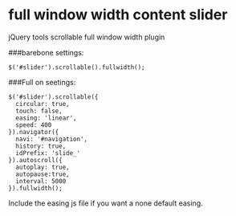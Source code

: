 full window width content slider
================================

jQuery tools scrollable full window width plugin


###barebone settings:

    $('#slider').scrollable().fullwidth();


###Full on seetings:

    $('#slider').scrollable({ 
      circular: true, 
      touch: false, 
      easing: 'linear', 
      speed: 400
    }).navigator({ 
      navi: '#navigation',
      history: true,
      idPrefix: 'slide_'
    }).autoscroll({ 
      autoplay: true,
      autopause:true, 
      interval: 5000 
    }).fullwidth();
  
  Include the easing js file if you want a none default easing.
